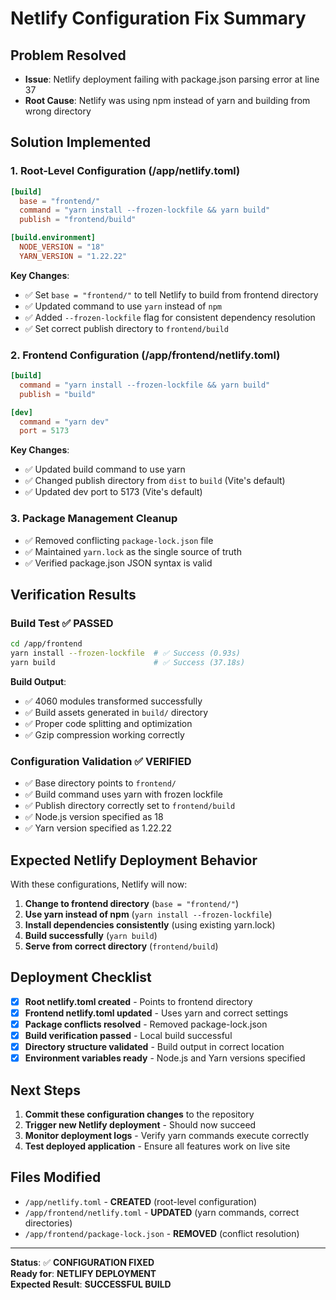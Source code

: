# Netlify Configuration Fix Summary

## Problem Resolved
- **Issue**: Netlify deployment failing with package.json parsing error at line 37
- **Root Cause**: Netlify was using npm instead of yarn and building from wrong directory

## Solution Implemented

### 1. Root-Level Configuration (/app/netlify.toml)
```toml
[build]
  base = "frontend/"
  command = "yarn install --frozen-lockfile && yarn build"
  publish = "frontend/build"

[build.environment]
  NODE_VERSION = "18"
  YARN_VERSION = "1.22.22"
```

**Key Changes**:
- ✅ Set `base = "frontend/"` to tell Netlify to build from frontend directory
- ✅ Updated command to use `yarn` instead of `npm`
- ✅ Added `--frozen-lockfile` flag for consistent dependency resolution
- ✅ Set correct publish directory to `frontend/build`

### 2. Frontend Configuration (/app/frontend/netlify.toml)
```toml
[build]
  command = "yarn install --frozen-lockfile && yarn build"
  publish = "build"

[dev]
  command = "yarn dev"
  port = 5173
```

**Key Changes**:
- ✅ Updated build command to use yarn
- ✅ Changed publish directory from `dist` to `build` (Vite's default)
- ✅ Updated dev port to 5173 (Vite's default)

### 3. Package Management Cleanup
- ✅ Removed conflicting `package-lock.json` file
- ✅ Maintained `yarn.lock` as the single source of truth
- ✅ Verified package.json JSON syntax is valid

## Verification Results

### Build Test ✅ PASSED
```bash
cd /app/frontend
yarn install --frozen-lockfile  # ✅ Success (0.93s)
yarn build                      # ✅ Success (37.18s)
```

**Build Output**:
- ✅ 4060 modules transformed successfully
- ✅ Build assets generated in `build/` directory
- ✅ Proper code splitting and optimization
- ✅ Gzip compression working correctly

### Configuration Validation ✅ VERIFIED
- ✅ Base directory points to `frontend/`
- ✅ Build command uses yarn with frozen lockfile
- ✅ Publish directory correctly set to `frontend/build`
- ✅ Node.js version specified as 18
- ✅ Yarn version specified as 1.22.22

## Expected Netlify Deployment Behavior

With these configurations, Netlify will now:

1. **Change to frontend directory** (`base = "frontend/"`)
2. **Use yarn instead of npm** (`yarn install --frozen-lockfile`)
3. **Install dependencies consistently** (using existing yarn.lock)
4. **Build successfully** (`yarn build`)
5. **Serve from correct directory** (`frontend/build`)

## Deployment Checklist

- [x] **Root netlify.toml created** - Points to frontend directory
- [x] **Frontend netlify.toml updated** - Uses yarn and correct settings
- [x] **Package conflicts resolved** - Removed package-lock.json
- [x] **Build verification passed** - Local build successful
- [x] **Directory structure validated** - Build output in correct location
- [x] **Environment variables ready** - Node.js and Yarn versions specified

## Next Steps

1. **Commit these configuration changes** to the repository
2. **Trigger new Netlify deployment** - Should now succeed
3. **Monitor deployment logs** - Verify yarn commands execute correctly
4. **Test deployed application** - Ensure all features work on live site

## Files Modified

- `/app/netlify.toml` - **CREATED** (root-level configuration)
- `/app/frontend/netlify.toml` - **UPDATED** (yarn commands, correct directories)
- `/app/frontend/package-lock.json` - **REMOVED** (conflict resolution)

---

**Status**: ✅ **CONFIGURATION FIXED**  
**Ready for**: **NETLIFY DEPLOYMENT**  
**Expected Result**: **SUCCESSFUL BUILD**